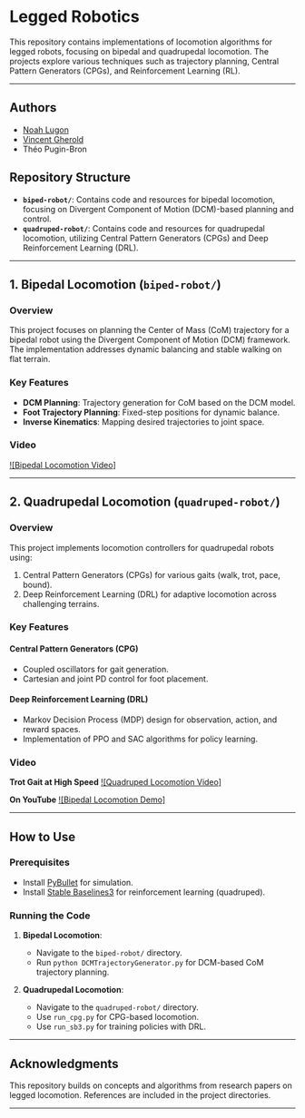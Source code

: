 # Legged Robotics

This repository contains implementations of locomotion algorithms for legged robots, focusing on bipedal and quadrupedal locomotion. The projects explore various techniques such as trajectory planning, Central Pattern Generators (CPGs), and Reinforcement Learning (RL).

---

## Authors
- [Noah Lugon](https://github.com/nlugon)
- [Vincent Gherold](https://github.com/VinceGHER?tab=repositories)
- Théo Pugin-Bron


## Repository Structure

- **`biped-robot/`**: Contains code and resources for bipedal locomotion, focusing on Divergent Component of Motion (DCM)-based planning and control.
- **`quadruped-robot/`**: Contains code and resources for quadrupedal locomotion, utilizing Central Pattern Generators (CPGs) and Deep Reinforcement Learning (DRL).

---

## 1. Bipedal Locomotion (`biped-robot/`)

### Overview
This project focuses on planning the Center of Mass (CoM) trajectory for a bipedal robot using the Divergent Component of Motion (DCM) framework. The implementation addresses dynamic balancing and stable walking on flat terrain.

### Key Features
- **DCM Planning**: Trajectory generation for CoM based on the DCM model.
- **Foot Trajectory Planning**: Fixed-step positions for dynamic balance.
- **Inverse Kinematics**: Mapping desired trajectories to joint space.


### Video
[![Bipedal Locomotion Video]](biped-robot/atlas.mp4)

---

## 2. Quadrupedal Locomotion (`quadruped-robot/`)

### Overview
This project implements locomotion controllers for quadrupedal robots using:
1. Central Pattern Generators (CPGs) for various gaits (walk, trot, pace, bound).
2. Deep Reinforcement Learning (DRL) for adaptive locomotion across challenging terrains.

### Key Features
#### Central Pattern Generators (CPG)
- Coupled oscillators for gait generation.
- Cartesian and joint PD control for foot placement.

#### Deep Reinforcement Learning (DRL)
- Markov Decision Process (MDP) design for observation, action, and reward spaces.
- Implementation of PPO and SAC algorithms for policy learning.


### Video
**Trot Gait at High Speed**
[![Quadruped Locomotion Video]](quadruped-robot/quadruped.mp4)

**On YouTube**
[![Bipedal Locomotion Demo]](https://www.youtube.com/watch?v=mAbwYRhE2rQ)



---

## How to Use

### Prerequisites
- Install [PyBullet](https://pybullet.org/wordpress/) for simulation.
- Install [Stable Baselines3](https://github.com/DLR-RM/stable-baselines3) for reinforcement learning (quadruped).

### Running the Code
1. **Bipedal Locomotion**:
   - Navigate to the `biped-robot/` directory.
   - Run `python DCMTrajectoryGenerator.py` for DCM-based CoM trajectory planning.

2. **Quadrupedal Locomotion**:
   - Navigate to the `quadruped-robot/` directory.
   - Use `run_cpg.py` for CPG-based locomotion.
   - Use `run_sb3.py` for training policies with DRL.

---

## Acknowledgments
This repository builds on concepts and algorithms from research papers on legged locomotion. References are included in the project directories.

---
